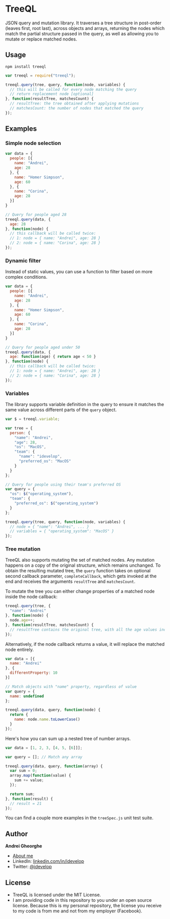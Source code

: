 TreeQL
======

JSON query and mutation library. It traverses a tree structure in post-order (leaves first, root last), across objects and arrays, returning the nodes which match the partial structure passed in the query, as well as allowing you to mutate or replace matched nodes.

## Usage

```
npm install treeql
```

```javascript
var treeql = require("treeql");

treeql.query(tree, query, function(node, variables) {
  // this will be called for every node matching the query
  // return replacement node [optional]
}, function(resultTree, matchesCount) {
  // resultTree: the tree obtained after applying mutations
  // matchesCount: the number of nodes that matched the query
});
```

## Examples

### Simple node selection

```javascript
var data = {
  people: [{
    name: "Andrei",
    age: 28
  }, {
    name: "Homer Simpson",
    age: 60
  }, {
    name: "Corina",
    age: 28
  }]
}

// Query for people aged 28
treeql.query(data, {
  age: 28
}, function(node) {
  // this callback will be called twice:
  // 1: node = { name: "Andrei", age: 28 }
  // 2: node = { name: "Corina", age: 28 }
});
```

### Dynamic filter

Instead of static values, you can use a function to filter based on more complex conditions.

```javascript
var data = {
  people: [{
    name: "Andrei",
    age: 28
  }, {
    name: "Homer Simpson",
    age: 60
  }, {
    name: "Corina",
    age: 28
  }]
}

// Query for people aged under 50
treeql.query(data, {
  age: function(age) { return age < 50 }
}, function(node) {
  // this callback will be called twice:
  // 1: node = { name: "Andrei", age: 28 }
  // 2: node = { name: "Corina", age: 28 }
});
```

### Variables

The library supports variable definition in the query to ensure it matches the same value across different parts of the `query` object.

```javascript
var $ = treeql.variable;

var tree = {
  person: {
    "name": "Andrei",
    "age": 28,
    "os": "MacOS",
    "team": {
      "name": "idevelop",
      "preferred_os": "MacOS"
    }
  }
};

// Query for people using their team's preferred OS
var query = {
  "os": $("operating_system"),
  "team": {
    "preferred_os": $("operating_system")
  }
};

treeql.query(tree, query, function(node, variables) {
  // node = { "name": "Andrei", ... }
  // variables = { "operating_system": "MacOS" }
});
```

### Tree mutation

TreeQL also supports mutating the set of matched nodes. Any mutation happens on a copy of the original structure, which remains unchanged. To obtain the resulting mutated tree, the `query` function takes on optional second callback parameter, `completeCallback`, which gets invoked at the end and receives the arguments `resultTree` and `matchesCount`.

To mutate the tree you can either change properties of a matched node inside the node callback:

```javascript
treeql.query(tree, {
  "name": "Andrei"
}, function(node) {
  node.age++;
}, function(resultTree, matchesCount) {
  // resultTree contains the original tree, with all the age values incremented
});
```

Alternatively, if the node callback returns a value, it will replace the matched node entirely.

```javascript
var data = [{
  name: "Andrei"
}, {
  differentProperty: 10
}]

// Match objects with "name" property, regardless of value
var query = {
  name: undefined
};

treeql.query(data, query, function(node) {
  return {
    name: node.name.toLowerCase()
  }
});
```

Here's how you can sum up a nested tree of number arrays.

```javascript
var data = [1, 2, 3, [4, 5, [6]]];

var query = []; // Match any array

treeql.query(data, query, function(array) {
  var sum = 0;
  array.map(function(value) {
    sum += value;
  });

  return sum;
}, function(result) {
  // result = 21
});
```

You can find a couple more examples in the `treeSpec.js` unit test suite.

## Author

**Andrei Gheorghe**

* [About me](http://idevelop.github.com)
* LinkedIn: [linkedin.com/in/idevelop](http://www.linkedin.com/in/idevelop)
* Twitter: [@idevelop](http://twitter.com/idevelop)

## License

- TreeQL is licensed under the MIT License.
- I am providing code in this repository to you under an open source license. Because this is my personal repository, the license you receive to my code is from me and not from my employer (Facebook).
